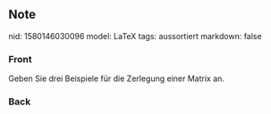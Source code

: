 ## Note
nid: 1580146030096
model: LaTeX
tags: aussortiert
markdown: false

### Front
Geben Sie drei Beispiele für die Zerlegung einer Matrix an.

### Back

